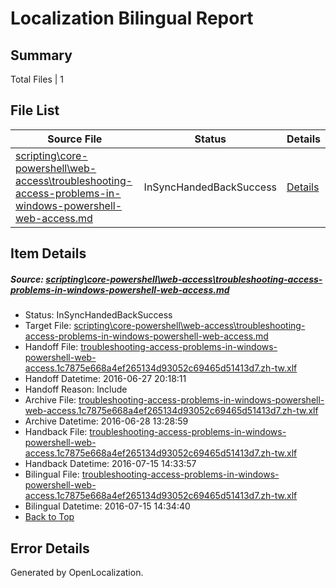 # <a name='report-top'></a> Localization Bilingual Report

## Summary
 Total Files | 1

## File List
 Source File | Status | Details 
 ----------- | ------ | ------- 
 [scripting\core-powershell\web-access\troubleshooting-access-problems-in-windows-powershell-web-access.md](https://github.com/PowerShell/powerShell-Docs/blob/03ac4b90d299b316194f1fa932e7dbf62d4b1c8e/scripting/core-powershell/web-access/troubleshooting-access-problems-in-windows-powershell-web-access.md) | InSyncHandedBackSuccess | [Details](#6366ec9c49f721b758b6a520f68cf2b3c5ee0caf173)

## Item Details
##### <a name='6366ec9c49f721b758b6a520f68cf2b3c5ee0caf173'></a> Source: [scripting\core-powershell\web-access\troubleshooting-access-problems-in-windows-powershell-web-access.md](https://github.com/PowerShell/powerShell-Docs/blob/03ac4b90d299b316194f1fa932e7dbf62d4b1c8e/scripting/core-powershell/web-access/troubleshooting-access-problems-in-windows-powershell-web-access.md)
* Status: InSyncHandedBackSuccess
* Target File: [scripting\core-powershell\web-access\troubleshooting-access-problems-in-windows-powershell-web-access.md](https://github.com/PowerShell/powerShell-Docs.zh-tw/blob/0f8d6d7331124cfbceb1c05772909f953bad541e/scripting/core-powershell/web-access/troubleshooting-access-problems-in-windows-powershell-web-access.md)
* Handoff File: [troubleshooting-access-problems-in-windows-powershell-web-access.1c7875e668a4ef265134d93052c69465d51413d7.zh-tw.xlf](https://github.com/PowerShell/powerShell-Docs.handoff/blob/bd9ea288d12e82c68285cc6eeeb412114bac97f9/ol-handoff/PowerShell/powerShell-Docs.zh-tw/live/troubleshooting-access-problems-in-windows-powershell-web-access.1c7875e668a4ef265134d93052c69465d51413d7.zh-tw.xlf)
* Handoff Datetime: 2016-06-27 20:18:11
* Handoff Reason: Include
* Archive File: [troubleshooting-access-problems-in-windows-powershell-web-access.1c7875e668a4ef265134d93052c69465d51413d7.zh-tw.xlf](https://github.com/PowerShell/powerShell-Docs.handoff/blob/c05da30c7ba4d429553459b7542c81cdb2af7ecb/ol-handoff/PowerShell/powerShell-Docs.zh-tw/live/archive/troubleshooting-access-problems-in-windows-powershell-web-access.1c7875e668a4ef265134d93052c69465d51413d7.zh-tw.xlf)
* Archive Datetime: 2016-06-28 13:28:59
* Handback File: [troubleshooting-access-problems-in-windows-powershell-web-access.1c7875e668a4ef265134d93052c69465d51413d7.zh-tw.xlf](https://github.com/PowerShell/powerShell-Docs.handback/blob/2238118528f4f24aa8dae401ff2177a2a7a9d648/ol-handback/PowerShell/powerShell-Docs.zh-tw/live/troubleshooting-access-problems-in-windows-powershell-web-access.1c7875e668a4ef265134d93052c69465d51413d7.zh-tw.xlf)
* Handback Datetime: 2016-07-15 14:33:57
* Bilingual File: [troubleshooting-access-problems-in-windows-powershell-web-access.1c7875e668a4ef265134d93052c69465d51413d7.zh-tw.xlf](https://github.com/PowerShell/powerShell-Docs.handback/blob/2238118528f4f24aa8dae401ff2177a2a7a9d648/ol-handback/PowerShell/powerShell-Docs.zh-tw/live/troubleshooting-access-problems-in-windows-powershell-web-access.1c7875e668a4ef265134d93052c69465d51413d7.zh-tw.xlf)
* Bilingual Datetime: 2016-07-15 14:34:40
* [Back to Top](#report-top)


## Error Details

Generated by OpenLocalization.
